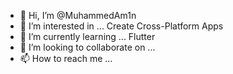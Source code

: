 - 👋 Hi, I’m @MuhammedAm1n
- 👀 I’m interested in ... Create Cross-Platform Apps
- 🌱 I’m currently learning ... Flutter
- 💞️ I’m looking to collaborate on ...
- 📫 How to reach me ...

<!---
MuhammedAm1n/MuhammedAm1n is a ✨ special ✨ repository because its `README.md` (this file) appears on your GitHub profile.
You can click the Preview link to take a look at your changes.
--->
